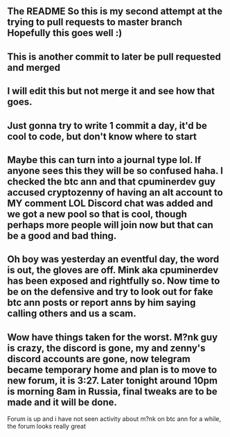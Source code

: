 The README 
So this is my second attempt at the trying to pull requests to master branch 
Hopefully this goes well :)
---------------------------
This is another commit to later be pull requested and merged
---------------------------
I will edit this but not merge it and see how that goes. 
---------------------------
Just gonna try to write 1 commit a day, it'd be cool to code, but don't know where to start
---------------------------
Maybe this can turn into a journal type lol. If anyone sees this they will be so confused haha. 
I checked the btc ann and that cpuminerdev guy accused cryptozenny of having an alt account to MY comment LOL 
Discord chat was added and we got a new pool so that is cool, though perhaps more people will join now but that can be a good and bad thing. 
---------------------------
Oh boy was yesterday an eventful day, the word is out, the gloves are off. Mink aka cpuminerdev has been exposed and rightfully so. Now time to be on the defensive and try to look out for fake btc ann posts or report anns by him saying calling others and us a scam. 
---------------------------
Wow have things taken for the worst. M?nk guy is crazy, the discord is gone, my and zenny's discord accounts are gone, now telegram became temporary home and plan is to move to new forum, it is 3:27. Later tonight around 10pm is morning 8am in Russia, final tweaks are to be made and it will be done. 
---------------------------
Forum is up and i have not seen activity about m?nk on btc ann for a while, the forum looks really great 

